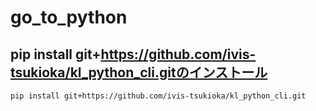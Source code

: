 # go_to_python

## pip install git+https://github.com/ivis-tsukioka/kl_python_cli.gitのインストール

```bash
pip install git+https://github.com/ivis-tsukioka/kl_python_cli.git
```